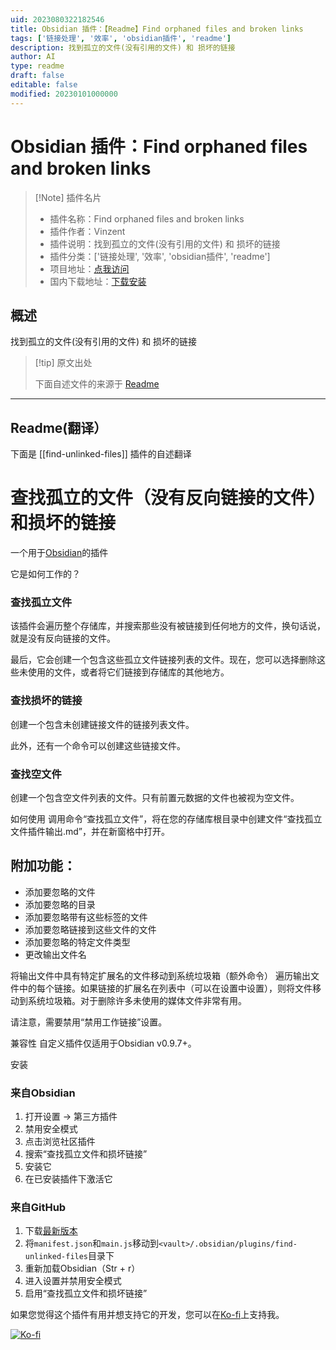 ```yaml
---
uid: 2023080322182546
title: Obsidian 插件：【Readme】Find orphaned files and broken links
tags: ['链接处理', '效率', 'obsidian插件', 'readme']
description: 找到孤立的文件(没有引用的文件) 和 损坏的链接
author: AI
type: readme
draft: false
editable: false
modified: 20230101000000
---
```


# Obsidian 插件：Find orphaned files and broken links

> [!Note] 插件名片
> - 插件名称：Find orphaned files and broken links
> - 插件作者：Vinzent
> - 插件说明：找到孤立的文件(没有引用的文件) 和 损坏的链接
> - 插件分类：['链接处理', '效率', 'obsidian插件', 'readme']
> - 项目地址：[点我访问](https://github.com/Vinzent03/find-unlinked-files)
> - 国内下载地址：[下载安装](https://pkmer.cn/products/plugin/pluginMarket/?find-unlinked-files)

## 概述

找到孤立的文件(没有引用的文件) 和 损坏的链接



> [!tip] 原文出处
> 
>下面自述文件的来源于 [Readme](https://ghproxy.net/https://raw.githubusercontent.com/Vinzent03/find-unlinked-files/main/README.md)
> 

---

## Readme(翻译）

下面是 [[find-unlinked-files]] 插件的自述翻译


# 查找孤立的文件（没有反向链接的文件）和损坏的链接
一个用于[Obsidian](https://obsidian.md)的插件

它是如何工作的？

### 查找孤立文件

该插件会遍历整个存储库，并搜索那些没有被链接到任何地方的文件，换句话说，就是没有反向链接的文件。

最后，它会创建一个包含这些孤立文件链接列表的文件。现在，您可以选择删除这些未使用的文件，或者将它们链接到存储库的其他地方。

### 查找损坏的链接

创建一个包含未创建链接文件的链接列表文件。

此外，还有一个命令可以创建这些链接文件。

### 查找空文件

创建一个包含空文件列表的文件。只有前置元数据的文件也被视为空文件。

如何使用
调用命令“查找孤立文件”，将在您的存储库根目录中创建文件“查找孤立文件插件输出.md”，并在新窗格中打开。

## 附加功能：
- 添加要忽略的文件
- 添加要忽略的目录
- 添加要忽略带有这些标签的文件
- 添加要忽略链接到这些文件的文件
- 添加要忽略的特定文件类型
- 更改输出文件名

将输出文件中具有特定扩展名的文件移动到系统垃圾箱（额外命令）
遍历输出文件中的每个链接。如果链接的扩展名在列表中（可以在设置中设置），则将文件移动到系统垃圾箱。对于删除许多未使用的媒体文件非常有用。

请注意，需要禁用“禁用工作链接”设置。

兼容性
自定义插件仅适用于Obsidian v0.9.7+。

安装

### 来自Obsidian
1. 打开设置 -> 第三方插件
2. 禁用安全模式
3. 点击浏览社区插件
4. 搜索“查找孤立文件和损坏链接”
5. 安装它
6. 在已安装插件下激活它

### 来自GitHub
1. 下载[最新版本](https://github.com/Vinzent03/find-unlinked-files/releases/latest)
2. 将`manifest.json`和`main.js`移动到`<vault>/.obsidian/plugins/find-unlinked-files`目录下
3. 重新加载Obsidian（Str + r）
4. 进入设置并禁用安全模式
5. 启用“查找孤立文件和损坏链接”

如果您觉得这个插件有用并想支持它的开发，您可以在[Ko-fi](https://Ko-fi.com/Vinzent)上支持我。

[![Ko-fi](https://ko-fi.com/img/githubbutton_sm.svg)](https://ko-fi.com/F1F195IQ5)



